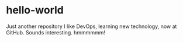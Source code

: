 # hello-world
Just another repository
I like DevOps, learning new technology, now at GitHub. Sounds interesting. hmmmmmm!
